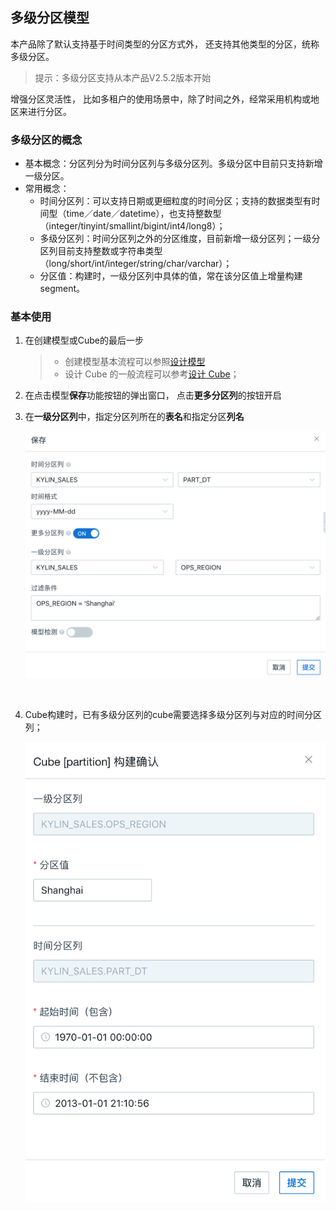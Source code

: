 ## 多级分区模型

本产品除了默认支持基于时间类型的分区方式外， 还支持其他类型的分区，统称多级分区。

> 提示：多级分区支持从本产品V2.5.2版本开始

增强分区灵活性， 比如多租户的使用场景中，除了时间之外，经常采用机构或地区来进行分区。

### 多级分区的概念

- 基本概念：分区列分为时间分区列与多级分区列。多级分区中目前只支持新增一级分区。
- 常用概念：
  - 时间分区列：可以支持日期或更细粒度的时间分区；支持的数据类型有时间型（time／date／datetime），也支持整数型（integer/tinyint/smallint/bigint/int4/long8）；
  - 多级分区列：时间分区列之外的分区维度，目前新增一级分区列；一级分区列目前支持整数或字符串类型（long/short/int/integer/string/char/varchar）；
  - 分区值：构建时，一级分区列中具体的值，常在该分区值上增量构建segment。

### 基本使用

1. 在创建模型或Cube的最后一步

   > - 创建模型基本流程可以参照[设计模型](data_modeling.cn.md)
   > - 设计 Cube 的一般流程可以参考[设计 Cube](cube/create_cube.cn.md)；

2. 在点击模型**保存**功能按钮的弹出窗口， 点击**更多分区列**的按钮开启

3. 在**一级分区列**中，指定分区列所在的**表名**和指定分区**列名**

   ![Save multi-partition model](images/multi_partition/model.cn.png)

   ​

4. Cube构建时，已有多级分区列的cube需要选择多级分区列与对应的时间分区列；

   ![Save multi-partition model](images/multi_partition/cube.cn.png)

